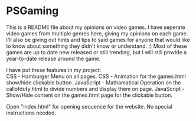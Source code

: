 # PSGaming
This is a README file about my opinions on video games. I have seperate video games from multiple genres here, giving my opinions on each game. I'll also be giving out hints and tips to said games for anyone that would like to know about something they didn't know or understand. :) Most of these games are up to date new released or still trending, but I will still provide a year-to-date release around the game. 

I have put these features in my project: <br>
    CSS - Hamburger Menu on all pages. 
    CSS - Animation for the games.html show/hide clickable button.
    JavaScript - Mathamatical Operation on the callofduty.html to divide numbers and display them on page.
    JavaScript - Show/Hide content on the games.html page for the clickable button.  

Open "index.html" for opening sequence for the website.
No special instructions needed.
